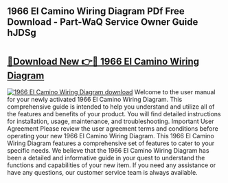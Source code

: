## 1966 El Camino Wiring Diagram PDf Free Download - Part-WaQ Service Owner Guide hJDSg

# <h2><a href="http://dfp5nx.blite.top/?on=1966+El+Camino+Wiring+Diagram">🔗Download New 👉🔴 1966 El Camino Wiring Diagram</a></h2>

[![1966 El Camino Wiring Diagram download](https://i.imgur.com/lujVjoI.png)](http://dfp5nx.blite.top/?on=1966+El+Camino+Wiring+Diagram)
Welcome to the user manual for your newly activated 1966 El Camino Wiring Diagram. This comprehensive guide is intended to help you understand and utilize all of the features and benefits of your product. You will find detailed instructions for installation, usage, maintenance, and troubleshooting. Important User Agreement Please review the user agreement terms and conditions before operating your new 1966 El Camino Wiring Diagram. This 1966 El Camino Wiring Diagram features a comprehensive set of features to cater to your specific needs. We believe that the 1966 El Camino Wiring Diagram has been a detailed and informative guide in your quest to understand the functions and capabilities of your new item. If you need any assistance or have any questions, our customer service team is always available.

